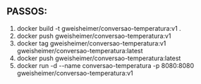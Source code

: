 ## PASSOS:

1. docker build -t gweisheimer/conversao-temperatura:v1 .
2. docker push gweisheimer/conversao-temperatura:v1
3. docker tag gweisheimer/conversao-temperatura:v1 gweisheimer/conversao-temperatura:latest
4. docker push gweisheimer/conversao-temperatura:latest
5. docker run -d --name conversao-temperatura -p 8080:8080 gweisheimer/conversao-temperatura:v1
